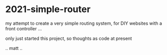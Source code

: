 # 2021-simple-router

my attempt to create a very simple routing system, for DIY websites with a front controller ...

only just started this project, so thoughts as code at present 

.. matt ..
